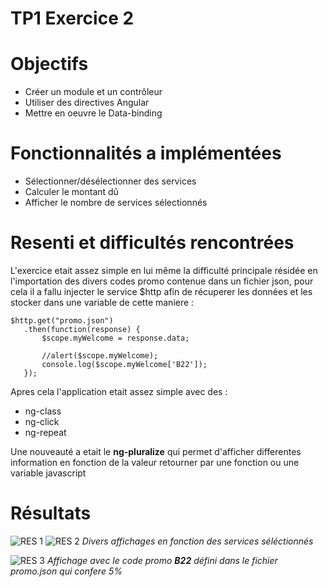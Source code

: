 # TP1 Exercice 2


# Objectifs



- Créer un module et un contrôleur
- Utiliser des directives Angular
- Mettre en oeuvre le Data-binding


# Fonctionnalités a implémentées

- Sélectionner/désélectionner des services
- Calculer le montant dû
- Afficher le nombre de services sélectionnés

# Resenti et difficultés rencontrées
 L'exercice etait assez simple en lui même la difficulté principale résidée en l'importation des divers codes promo contenue dans un fichier json, pour cela il a fallu injecter le service $http afin de récuperer les données et les stocker dans une variable de cette maniere : 
 
 ```
 $http.get("promo.json")
    .then(function(response) {
        $scope.myWelcome = response.data;

        //alert($scope.myWelcome);
        console.log($scope.myWelcome['B22']);
    });
```
 
 
 Apres cela l'application etait assez simple avec des :
 - ng-class
 - ng-click
 - ng-repeat

Une nouveauté a etait le **ng-pluralize** qui permet d'afficher differentes information en fonction de la valeur retourner par une fonction ou une variable javascript

# Résultats
![RES 1](https://image.noelshack.com/fichiers/2017/13/1490701142-capture-d-ecran-2017-03-28-a-13-37-07.png)
![RES 2](https://image.noelshack.com/fichiers/2017/13/1490701145-capture-d-ecran-2017-03-28-a-13-37-18.png)
*Divers affichages en fonction des services séléctionnés*

![RES 3](https://image.noelshack.com/fichiers/2017/13/1490701148-capture-d-ecran-2017-03-28-a-13-38-01.png)
*Affichage avec le code promo **B22** défini dans le fichier promo.json qui confere 5%*

